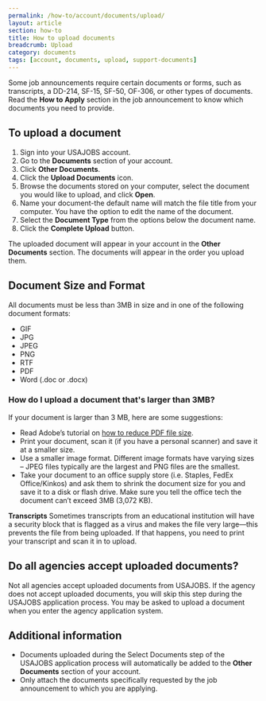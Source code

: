 ```yaml
---
permalink: /how-to/account/documents/upload/
layout: article
section: how-to
title: How to upload documents
breadcrumb: Upload
category: documents
tags: [account, documents, upload, support-documents]
---
```


Some job announcements require certain documents or forms, such as transcripts, a DD-214, SF-15, SF-50, OF-306, or other types of documents. Read the **How to Apply** section in the job announcement to know which documents you need to provide.  

## To upload a document

1.  Sign into your USAJOBS account.
2.	Go to the **Documents** section of your account.
3.	Click **Other Documents**.
4.	Click the **Upload Documents** icon.
5.	Browse the documents stored on your computer, select the document you would like to upload, and click **Open**.
6.	Name your document-the default name will match the file title from your computer. You have the option to edit the name of the document.
7.	Select the **Document Type** from the options below the document name.  
8.	Click the **Complete Upload** button.
	
The uploaded document will appear in your account in the **Other Documents** section. The documents will appear in the order you upload them.

## Document Size and Format

All documents must be less than 3MB in size and in one of the following document formats:

* GIF
* JPG
* JPEG
* PNG
* RTF
* PDF
* Word (.doc or .docx)

### How do I upload a document that's larger than 3MB? 

If your document is larger than 3 MB, here are some suggestions:

* Read Adobe’s tutorial on [how to reduce PDF file size](https://acrobatusers.com/tutorials/reducing-file-size).
* Print your document, scan it (if you have a personal scanner) and save it at a smaller size. 
* Use a smaller image format. Different image formats have varying sizes – JPEG files typically are the largest and PNG files are the smallest.
* Take your document to an office supply store (i.e. Staples, FedEx Office/Kinkos) and ask them to shrink the document size for you and save it to a disk or flash drive. Make sure you tell the office tech the document can’t exceed 3MB (3,072 KB).

**Transcripts**
Sometimes transcripts from an educational institution will have a security block that is flagged as a virus and makes the file very large—this prevents the file from being uploaded. If that happens, you need to print your transcript and scan it in to upload.

## Do all agencies accept uploaded documents?
Not all agencies accept uploaded documents from USAJOBS.  If the agency does not accept uploaded documents, you will skip this step during the USAJOBS application process.  You may be asked to upload a document when you enter the agency application system.

## Additional information

* Documents uploaded during the Select Documents step of the USAJOBS application process will automatically be added to the **Other Documents** section of your account.
* Only attach the documents specifically requested by the job announcement to which you are applying.
